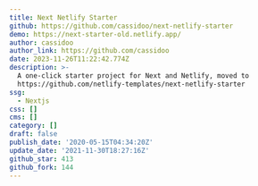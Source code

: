 ```yaml
---
title: Next Netlify Starter
github: https://github.com/cassidoo/next-netlify-starter
demo: https://next-starter-old.netlify.app/
author: cassidoo
author_link: https://github.com/cassidoo
date: 2023-11-26T11:22:42.774Z
description: >-
  A one-click starter project for Next and Netlify, moved to
  https://github.com/netlify-templates/next-netlify-starter
ssg:
  - Nextjs
css: []
cms: []
category: []
draft: false
publish_date: '2020-05-15T04:34:20Z'
update_date: '2021-11-30T18:27:16Z'
github_star: 413
github_fork: 144
---
```

